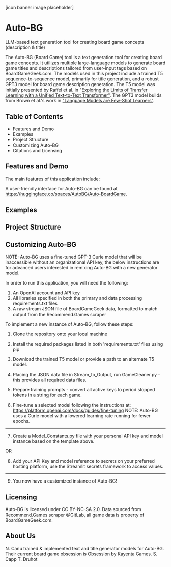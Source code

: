 [icon banner image placeholder]

# Auto-BG
LLM-based text generation tool for creating board game concepts (description & title)

The Auto-BG (Board Game) tool is a text generation tool for creating board game concepts. It utilizes multiple large-language models to generate board game titles and descriptions tailored from user-input tags based on BoardGameGeek.com. The models used in this project include a trained T5 sequence-to-sequence model, primarily for title generation, and a robust GPT3 model for board game description generation. The T5 model was initially presented by Raffel et al. in ["Exploring the Limits of Transfer Learning with a Unified Text-to-Text Transformer"](https://arxiv.org/pdf/1910.10683.pdf). The GPT3 model builds from Brown et al.'s work in ["Language Models are Few-Shot Learners"](https://arxiv.org/pdf/1910.10683.pdf).


## Table of Contents
- Features and Demo
- Examples
- Project Structure
- Customizing Auto-BG
- Citations and Licensing

## Features and Demo
The main features of this application include:

A user-friendly interface for Auto-BG can be found at https://huggingface.co/spaces/AutoBG/Auto-BoardGame.

## Examples

## Project Structure

## Customizing Auto-BG
NOTE: Auto-BG uses a fine-tuned GPT-3 Curie model that will be inaccessible without an organizational API key, 
the below instructions are for advanced users interested in remixing Auto-BG with a new generator model.

In order to run this application, you will need the following:
1. An OpenAI account and API key
2. All libraries specified in both the primary and data processing requirements.txt files
3. A raw stream JSON file of BoardGameGeek data, formatted to match output from the Recommend.Games scraper

To implement a new instance of Auto-BG, follow these steps:
1. Clone the repository onto your local machine
2. Install the required packages listed in both 'requirements.txt' files using pip
3. Download the trained T5 model or provide a path to an alternate T5 model.
4. Placing the JSON data file in Stream_to_Output, run GameCleaner.py - this provides all required data files.

5. Prepare training prompts - convert all active keys to period stopped tokens in a string for each game.
6. Fine-tune a selected model following the instructions at: https://platform.openai.com/docs/guides/fine-tuning
NOTE: Auto-BG uses a Curie model with a lowered learning rate running for fewer epochs.
---
7. Create a Model_Constants.py file with your personal API key and model instance based on the template above.

OR

8. Add your API Key and model reference to secrets on your preferred hosting platform, use the Streamlit secrets framework to access values.
---
9. You now have a customized instance of Auto-BG!

## Licensing
Auto-BG is licensed under CC BY-NC-SA 2.0. Data sourced from Recommend.Games scraper @GitLab, all game data is property of BoardGameGeek.com.

## About Us
N. Canu trained & implemented text and title generator models for Auto-BG. Their current board game obsession is Obsession by Kayenta Games.
S. Capp
T. Druhot


